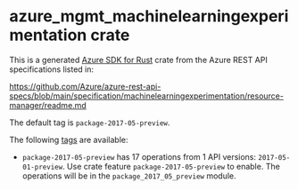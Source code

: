 # azure_mgmt_machinelearningexperimentation crate

This is a generated [Azure SDK for Rust](https://github.com/Azure/azure-sdk-for-rust) crate from the Azure REST API specifications listed in:

https://github.com/Azure/azure-rest-api-specs/blob/main/specification/machinelearningexperimentation/resource-manager/readme.md

The default tag is `package-2017-05-preview`.

The following [tags](https://github.com/Azure/azure-sdk-for-rust/blob/main/services/tags.md) are available:

- `package-2017-05-preview` has 17 operations from 1 API versions: `2017-05-01-preview`. Use crate feature `package-2017-05-preview` to enable. The operations will be in the `package_2017_05_preview` module.